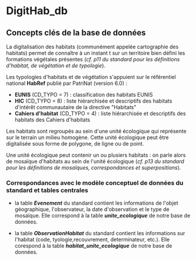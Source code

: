 # DigitHab_db

## Concepts clés de la base de données

La digitalisation des habitats (communément appelée cartographie des habitats) permet de connaître à un instant t sur un territoire bien défini les formations végétales présentes (_cf. p11 du standard pour les définitions d'habitat, de végétation et de typologie_).

Les typologies d'habitats et de végétation s'appuient sur le référentiel national **HabRef** publié par PatriNat (version 6.0) :

- **EUNIS** (CD_TYPO = 7) : classification des habitats EUNIS
- **HIC** (CD_TYPO = 8) : liste hiérarchisée et descriptifs des habitats d'intérêt communautaire de la directive "Habitats"
- **Cahiers d'habitat** (CD_TYPO = 4) : liste hiérarchisée et descriptifs des habitats des Cahiers d'habitats

Les habitats sont regroupés au sein d'une unité écologique qui représente sur le terrain un milieu homogène. Cette unité écologique peut être digitalisée sous forme de polygone, de ligne ou de point.

Une unité écologique peut contenir un ou plusiers habitats : on parle alors de mosaïque d'habitats au sein de l'unité écologique (_cf. p13 du standard pour les définitions de mosaïques, correspondances et superpositions_).

### Correspondances avec le modèle conceptuel de données du standard et tables centrales

- la table ***Evenement*** du standard contient les informations de l'objet géographique, l'observateur, la date d'observation et le type de mosaïque. Elle correspond à la table ***unite_ecologique*** de notre base de données.

- la table ***ObservationHabitat*** du standard contient les informations sur l'habitat (code, tyologie,recouvrement, determinateur, etc.). Elle corespond à la table ***habitat_unite_ecologique*** de notre base de données.

